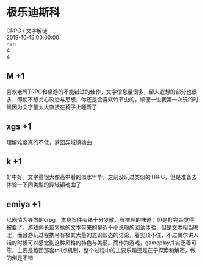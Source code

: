 



# 极乐迪斯科
  
CRPG / 文字解谜  
2019-10-15 00:00:00  
nan  
4  
4
## M +1


喜欢老牌TRPG和桌游的不能错过的佳作，文字信息量很多，留人遐想的部分也很多，即使不想关心政治与思想，你还是会喜欢竹节虫的，顺便一说我第一次玩的时候因为文字量太大直接在椅子上睡着了
## xgs +1


理解难度真的不低，梦回异域镇魂曲
## k +1


好中好。文字量很大像高中看的似水年华。之前没玩过类似的TRPG，但是准备去体验一下同类型的异域镇魂曲了
## emiya +1


以剧情为导向的crpg，本身案件头绪十分发散，有推理的味道，但是打完会觉得被耍了。游戏内长篇累牍的文本带来的是近乎小说般的阅读体验，但是文本相当晦涩，而且游玩过程携带有极其大量的意识形态的讨论，着实顶不住，不过偶尔讲人话的时候可以感觉到这种风格的特色与美丽。而作为游戏，gameplay其实乏善可陈，主要是跑团那套roll点机制，整个过程中的主要乐趣还是在于探索和解密，做的倒是不错